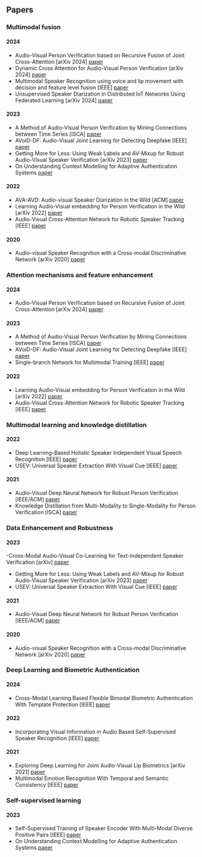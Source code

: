 ## Papers
### Multimodal fusion
#### 2024
- Audio-Visual Person Verification based on Recursive Fusion of Joint Cross-Attention [arXiv 2024] [paper](http://arxiv.org/abs/2403.04654)
- Dynamic Cross Attention for Audio-Visual Person Verification [arXiv 2024] [paper](http://arxiv.org/abs/2403.04661)
- Multimodal Speaker Recognition using voice and lip movement with decision and feature level fusion [IEEE] [paper](https://www.researchsquare.com/article/rs-2960709/v1)
- Unsupervised Speaker Diarization in Distributed IoT Networks Using Federated Learning [arXiv 2024] [paper](https://arxiv.org/pdf/2404.10842)
#### 2023
- A Method of Audio-Visual Person Verification by Mining Connections between Time Series [ISCA] [paper](https://www.isca-archive.org/interspeech_2023/sun23_interspeech.html)
- AVoiD-DF: Audio-Visual Joint Learning for Detecting Deepfake [IEEE] [paper](https://ieeexplore.ieee.org/abstract/document/10081373)
- Getting More for Less: Using Weak Labels and AV-Mixup for Robust Audio-Visual Speaker Verification [arXiv 2023] [paper](https://arxiv.org/abs/2309.07115)
- On Understanding Context Modelling for Adaptive Authentication Systems [paper](https://dl.acm.org/doi/abs/10.1145/3582696)
#### 2022
- AVA-AVD: Audio-visual Speaker Diarization in the Wild [ACM] [paper](https://dl.acm.org/doi/10.1145/3503161.3548027)
- Learning Audio-Visual embedding for Person Verification in the Wild [arXiv 2022] [paper](http://arxiv.org/abs/2209.04093)
- Audio-Visual Cross-Attention Network for Robotic Speaker Tracking [IEEE] [paper](https://ieeexplore.ieee.org/document/9968308/)
#### 2020
- Audio-visual Speaker Recognition with a Cross-modal Discriminative Network [arXiv 2020] [paper](http://arxiv.org/abs/2008.03894)
### Attention mechanisms and feature enhancement
#### 2024
- Audio-Visual Person Verification based on Recursive Fusion of Joint Cross-Attention [arXiv 2024] [paper](http://arxiv.org/abs/2403.04654)
#### 2023
- A Method of Audio-Visual Person Verification by Mining Connections between Time Series [ISCA] [paper](https://www.isca-archive.org/interspeech_2023/sun23_interspeech.html)
- AVoiD-DF: Audio-Visual Joint Learning for Detecting Deepfake [IEEE] [paper](https://ieeexplore.ieee.org/abstract/document/10081373)
- Single-branch Network for Multimodal Training [IEEE] [paper](https://ieeexplore.ieee.org/abstract/document/10097207)
#### 2022
- Learning Audio-Visual embedding for Person Verification in the Wild [arXiv 2022] [paper](http://arxiv.org/abs/2209.04093)
- Audio-Visual Cross-Attention Network for Robotic Speaker Tracking [IEEE] [paper](https://ieeexplore.ieee.org/document/9968308/)

### Multimodal learning and knowledge distillation
#### 2022
- Deep Learning-Based Holistic Speaker Independent Visual Speech Recognition [IEEE] [paper](https://ieeexplore.ieee.org/document/9940584)
- USEV: Universal Speaker Extraction With Visual Cue [IEEE] [paper](https://ieeexplore.ieee.org/abstract/document/9887809)
#### 2021
- Audio-Visual Deep Neural Network for Robust Person Verification [IEEE/ACM] [paper](https://ieeexplore.ieee.org/document/9350195/)
- Knowledge Distillation from Multi-Modality to Single-Modality for Person Verification [ISCA] [paper](https://www.isca-archive.org/interspeech_2021/zhang21m_interspeech.html)
### Data Enhancement and Robustness
#### 2023
-Cross-Modal Audio-Visual Co-Learning for Text-Independent Speaker Verification [arXiv] [paper](https://ieeexplore.ieee.org/abstract/document/10095883)
- Getting More for Less: Using Weak Labels and AV-Mixup for Robust Audio-Visual Speaker Verification [arXiv 2023] [paper](https://arxiv.org/abs/2309.07115)
- USEV: Universal Speaker Extraction With Visual Cue [IEEE] [paper](https://ieeexplore.ieee.org/abstract/document/9887809)
#### 2021
- Audio-Visual Deep Neural Network for Robust Person Verification [IEEE/ACM] [paper](https://ieeexplore.ieee.org/document/9350195/)
#### 2020
- Audio-visual Speaker Recognition with a Cross-modal Discriminative Network [arXiv 2020] [paper](http://arxiv.org/abs/2008.03894)
### Deep Learning and Biometric Authentication
#### 2024
- Cross-Modal Learning Based Flexible Bimodal Biometric Authentication With Template Protection [IEEE] [paper](https://ieeexplore.ieee.org/abstract/document/10426779)
#### 2022
- Incorporating Visual Information in Audio Based Self-Supervised Speaker Recognition [IEEE] [paper](https://ieeexplore.ieee.org/abstract/document/9741340)
#### 2021
- Exploring Deep Learning for Joint Audio-Visual Lip Biometrics [arXiv 2021] [paper](http://arxiv.org/abs/2104.08510)
- Multimodal Emotion Recognition With Temporal and Semantic Consistency [IEEE] [paper](https://ieeexplore.ieee.org/abstract/document/9622137)
### Self-supervised learning
#### 2023
- Self-Supervised Training of Speaker Encoder With Multi-Modal Diverse Positive Pairs [IEEE] [paper](https://ieeexplore.ieee.org/abstract/document/10106039)
- On Understanding Context Modelling for Adaptive Authentication Systems [paper](https://dl.acm.org/doi/abs/10.1145/3582696)
